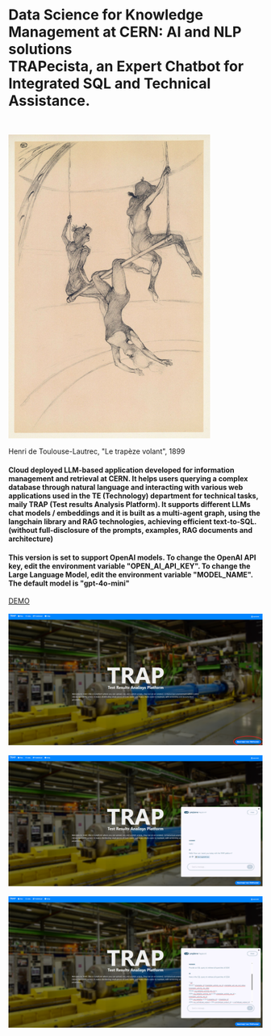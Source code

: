 <h1>Data Science for Knowledge Management at CERN: AI and NLP solutions<br>
TRAPecista, an Expert Chatbot for Integrated SQL and Technical Assistance.</h1> <br>

<img src="img/Toulouse-Lautrec, Le trapeze volant.jpg" width="400" style="text-align: center" /> <br>                                                                         

Henri de Toulouse-Lautrec, "Le trapèze volant", 1899

<h4>Cloud deployed LLM-based application developed for information management and retrieval at CERN. It helps users querying a complex database through natural language and interacting with various web applications used in the TE (Technology) department for technical tasks, maily TRAP (Test results Analysis Platform).
It supports different LLMs chat models / embeddings and it is built as a multi-agent graph, using the langchain library and RAG technologies, achieving efficient text-to-SQL. (without full-disclosure of the prompts, examples, RAG documents and architecture)</h4>
<h4>This version is set to support OpenAI models. To change the OpenAI API key, edit the environment variable "OPEN_AI_API_KEY". To change the Large Language Model, edit the environment variable "MODEL_NAME". The default model is "gpt-4o-mini"</h4>

<a href="https://drive.google.com/drive/folders/1rakSJeKJDmcE7m7xzYjdXcRM1hbSWzXl?usp=share_link">DEMO</a><br>
<br>
<img src="img/TRAP3.png" width="900" style="text-align: center" /> <br>        
<img src="img/TRAP2.png" width="900" style="text-align: center" /> <br>   
<img src="img/TRAP1.png" width="900" style="text-align: center" /> <br>   
